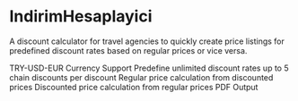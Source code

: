 # IndirimHesaplayici
A discount calculator for travel agencies to quickly create price listings for predefined discount rates based on regular prices or vice versa.

TRY-USD-EUR Currency Support
Predefine unlimited discount rates up to 5 chain discounts per discount
Regular price calculation from discounted prices
Discounted price calculation from regular prices
PDF Output
